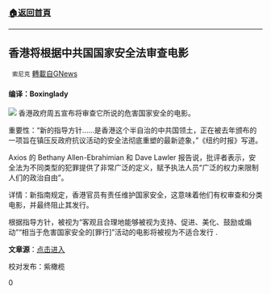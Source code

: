 ###  [:house:返回首頁](https://github.com/ourhimalayas/txt)
---

## 香港将根据中共国国家安全法审查电影
` 索尼克` [轉載自GNews](https://gnews.org/zh-hans/1314996/)

#### 编译：Boxinglady
![]()![](https://gnews-media-offload.s3.amazonaws.com/wp-content/uploads/2021/06/11111859/Screenshot-2021-06-11-8.18.25-AM.png)
香港政府周五宣布将审查它所说的危害国家安全的电影。

重要性：“新的指导方针……是香港这个半自治的中共国领土，正在被去年颁布的一项旨在镇压反政府抗议活动的安全法彻底重塑的最新迹象，”《纽约时报》写道。

Axios 的 Bethany Allen-Ebrahimian 和 Dave Lawler 报告说，批评者表示，安全法为不同类型的犯罪提供了非常广泛的定义，赋予执法人员“广泛的权力来限制人们的政治自由”。

详情：新指南规定，香港官员有责任维护国家安全，这意味着他们有权审查和分类电影，并最终阻止其发行。

根据指导方针，被视为“客观且合理地能够被视为支持、促进、美化、鼓励或煽动”“相当于危害国家安全的[罪行]”活动的电影将被视为不适合发行 .

**文章源**：[点击进入](https://www.axios.com/hong-kong-censor-movies-china-security-law-6a3be4f5-a9d7-4f12-b9ce-77269efeaea8.html)

校对发布：紫橄榄

0

